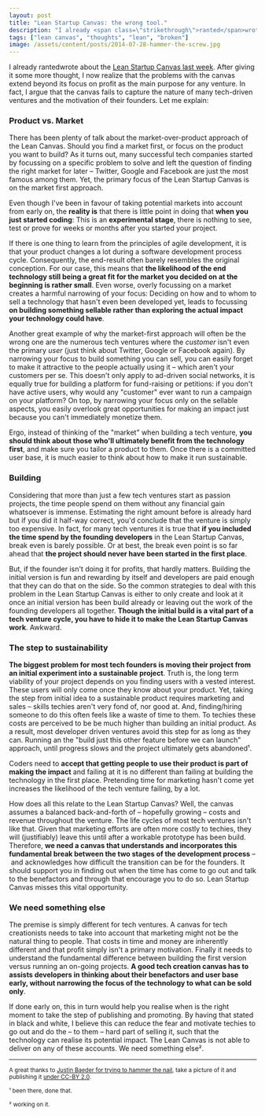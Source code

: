 ```yaml
---
layout: post
title: "Lean Startup Canvas: the wrong tool."
description: "I already <span class=\"strikethrough\">ranted</span>wrote about the [Lean Startup Canvas last week](/2014/07/21/warning-lean-startup-canvas-may-derail-your-tech-venture). After giving it some more thought, I now realize that the problems with the canvas extend beyond its focus on profit as the main purpose for any venture. In fact, I argue that the canvas fails to capture the nature of many tech-driven ventures and the motivation of their founders. Let me explain."
tags: ["lean canvas", "thoughts", "lean", "broken"]
image: /assets/content/posts/2014-07-28-hammer-the-screw.jpg
---
```


I already <span class="strikethrough">ranted</span>wrote about the [Lean Startup Canvas last week](/2014/07/21/warning-lean-startup-canvas-may-derail-your-tech-venture). After giving it some more thought, I now realize that the problems with the canvas extend beyond its focus on profit as the main purpose for any venture. In fact, I argue that the canvas fails to capture the nature of many tech-driven ventures and the motivation of their founders. Let me explain:

### Product vs. Market

There has been plenty of talk about the market-over-product approach of the Lean Canvas. Should you find a market first, or focus on the product you want to build? As it turns out, many successful tech companies started by focussing on a specific problem to solve and left the question of finding the right market for later – Twitter, Google and Facebook are just the most famous among them. Yet, the primary focus of the Lean Startup Canvas is on the market first approach.

Even though I've been in favour of taking potential markets into account from early on, the **reality is** that there is little point in doing that **when you just started coding**: This is an **experimental stage**, there is nothing to see, test or prove for weeks or months after you started your project.

If there is one thing to learn from the principles of agile development, it is that your product changes a lot during a software development process cycle. Consequently, the end-result often barely resembles the original conception. For our case, this means that **the likelihood of the end technology still being a great fit for the market you decided on at the beginning is rather small**. Even worse, overly focussing on a market creates a harmful narrowing of your focus: Deciding on how and to whom to sell a technology that hasn't even been developed yet, leads to focussing **on building something sellable rather than exploring the actual impact your technology could have**.

Another great example of why the market-first approach will often be the wrong one are the numerous tech ventures where the _customer_ isn't even the primary _user_ (just think about Twitter, Google or Facebook again). By narrowing your focus to build something you can sell, you can easily forget to make it attractive to the people actually using it – which aren't your customers per se. This doesn't only apply to ad-driven social networks, it is equally true for building a platform for fund-raising or petitions: if you don't have active users, why would any "customer" ever want to run a campaign on your platform? On top, by narrowing your focus only on the sellable aspects, you easily overlook great opportunities for making an impact just because you can't immediately monetize them.

Ergo, instead of thinking of the "market" when building a tech venture, **you should think about those who'll ultimately benefit from the technology first**, and make sure you tailor a product to them. Once there is a committed user base, it is much easier to think about how to make it run sustainable.

### Building

Considering that more than just a few tech ventures start as passion projects, the time people spend on them without any financial gain whatsoever is immense. Estimating the right amount before is already hard but if you did it half-way correct, you'd conclude that the venture is simply too expensive. In fact, for many tech ventures it is true that **if you included the time spend by the founding developers** in the Lean Startup Canvas, break even is barely possible. Or at best, the break even point is so far ahead that **the project should never have been started in the first place**.

But, if the founder isn't doing it for profits, that hardly matters. Building the initial version is fun and rewarding by itself and developers are paid enough that they can do that on the side. So the common strategies to deal with this problem in the Lean Startup Canvas is either to only create and look at it once an initial version has been build already or leaving out the work of the founding developers all together. **Though the initial build is a vital part of a tech venture cycle, you have to hide it to make the Lean Startup Canvas work**. Awkward.

### The step to sustainability

**The biggest problem for most tech founders is moving their project from an initial experiment into a sustainable project**. Truth is, the long term viability of your project depends on you finding users with a vested interest. These users will only come once they know about your product. Yet, taking the step from initial idea to a sustainable product requires marketing and sales – skills techies aren't very fond of, nor good at. And, finding/hiring someone to do this often feels like a waste of time to them. To techies these costs are perceived to be be much higher than building an initial product. As a result, most developer driven ventures avoid this step for as long as they can. Running an the "build just this other feature before we can launch" approach, until progress slows and the project ultimately gets abandoned¹.

Coders need to **accept that getting people to use their product is part of making the impact** and failing at it is no different than failing at building the technology in the first place. Pretending time for marketing hasn't come yet increases the likelihood of the tech venture failing, by a lot.

How does all this relate to the Lean Startup Canvas? Well, the canvas assumes a balanced back-and-forth of – hopefully growing – costs and revenue throughout the venture. The life cycles of most tech ventures isn't like that. Given that marketing efforts are often more costly to techies, they will (justifiably) leave this until after a workable prototype has been build. Therefore, **we need a canvas that understands and incorporates this fundamental break between the two stages of the development process** – and acknowledges how difficult the transition can be for the founders. It should support you in finding out when the time has come to go out and talk to the benefactors and through that encourage you to do so. Lean Startup Canvas misses this vital opportunity.

### We need something else

The premise is simply different for tech ventures. A canvas for tech creationists needs to take into account that marketing might not be the natural thing to people. That costs in time and money are inherently different and that profit simply isn't a primary motivation. Finally it needs to understand the fundamental difference between building the first version versus running an on-going projects. **A good tech creation canvas has to assists developers in thinking about their benefactors and user base early, without narrowing the focus of the technology to what can be sold only**.

If done early on, this in turn would help you realise when is the right moment to take the step of publishing and promoting. By having that stated in black and white, I believe this can reduce the fear and motivate techies to go out and do the – to them – hard part of selling it, such that the technology can realise its potential impact. The Lean Canvas is not able to deliver on any of these accounts. We need something else².

---

<small>A great thanks to [Justin Baeder for trying to hammer the nail](https://www.flickr.com/photos/justinbaeder/5317820857), take a picture of it and publishing it [under CC-BY 2.0](https://creativecommons.org/licenses/by/2.0/).</small>



<small>¹ been there, done that.</small>

<small>² working on it.</small>
